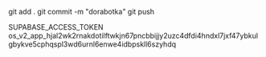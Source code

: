 git add .
git commit -m "dorabotka"
git push




SUPABASE_ACCESS_TOKEN os_v2_app_hjal2wk2rnakdotilftwkjn67pncbbijjy2uzc4dfdi4hndxl7jxf47ybkulgbykve5cphqspl3wd6urnl6enwe4idbpskll6szyhdq